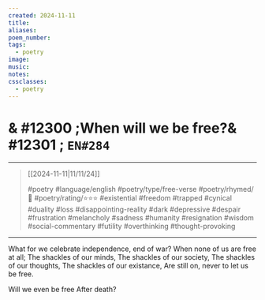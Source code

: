```yaml
---
created: 2024-11-11
title:
aliases:
poem_number:
tags:
  - poetry
image:
music:
notes:
cssclasses:
  - poetry
---
```

# & #12300 ;When will we be free?& #12301 ; `EN#284`

---

> [[2024-11-11|11/11/24]]
> 
> #poetry 
> #language/english 
> #poetry/type/free-verse 
> #poetry/rhymed/🔴 
> #poetry/rating/⭐⭐⭐ 
> #existential #freedom #trapped #cynical #duality #loss #disappointing-reality #dark #depressive #despair #frustration #melancholy #sadness #humanity #resignation #wisdom #social-commentary #futility #overthinking #thought-provoking 

---

What for we celebrate independence, end of war?
When none of us are free at all;
The shackles of our minds,
The shackles of our society,
The shackles of our thoughts,
The shackles of our existance,
Are still on, never to let us be free.

Will we even be free
After death?